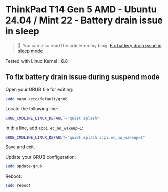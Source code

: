 # ThinkPad T14 Gen 5 AMD - Ubuntu 24.04 / Mint 22 - Battery drain issue in sleep

> 📝 You can also read the article on my blog:
[Fix battery drain issue in sleep mode](https://www.damian-freelance.com/blog/thinkpad-t14-gen-5-amd-fix-battery-drain-issue-in-sleep-mode-on-linux)

Tested with Linux Kernel : 6.8

## To fix battery drain issue during suspend mode

Open your GRUB file for editing:

```bash
sudo nano /etc/default/grub
```

Locate the following line:

```bash
GRUB_CMDLINE_LINUX_DEFAULT="quiet splash"
```

In this line, add `acpi.ec_no_wakeup=1`:

```bash
GRUB_CMDLINE_LINUX_DEFAULT="quiet splash acpi.ec_no_wakeup=1"
```

Save and exit.

Update your GRUB configuration:

```bash
sudo update-grub
```

Reboot:

```bash
sudo reboot
```
